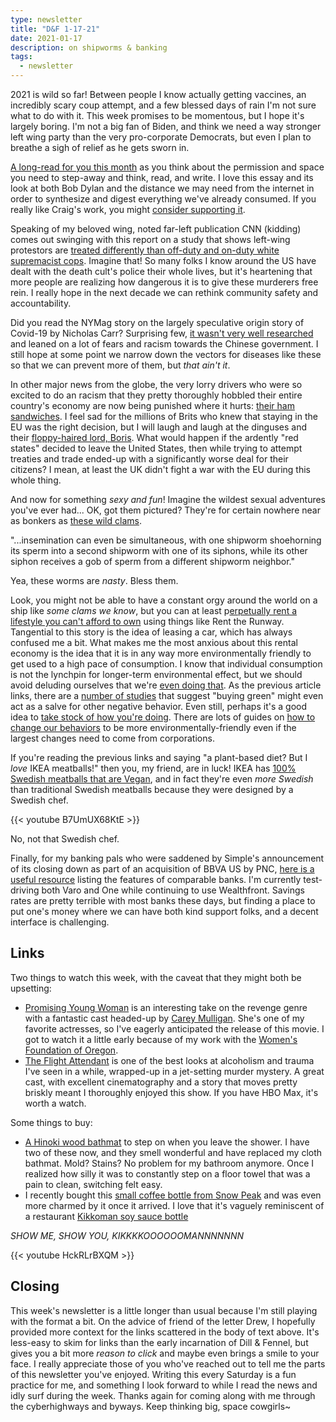 ```yaml
---
type: newsletter
title: "D&F 1-17-21"
date: 2021-01-17
description: on shipworms & banking
tags:
  - newsletter
---
```


2021 is wild so far! Between people I know actually getting vaccines, an incredibly scary coup attempt, and a few blessed days of rain I'm not sure what to do with it. This week promises to be momentous, but I hope it's largely boring. I'm not a big fan of Biden, and think we need a way stronger left wing party than the very pro-corporate Democrats, but even I plan to breathe a sigh of relief as he gets sworn in.

[A long-read for you this month](https://craigmod.com/essays/permission/) as you think about the permission and space you need to step-away and think, read, and write. I love this essay and its look at both Bob Dylan and the distance we may need from the internet in order to synthesize and digest everything we've already consumed. If you really like Craig's work, you might [consider supporting it](https://craigmod.com/membership/).

Speaking of my beloved wing, noted far-left publication CNN (kidding) comes out swinging with this report on a study that shows left-wing protestors are [treated differently than off-duty and on-duty white supremacist cops](https://www.cnn.com/2021/01/15/us/protest-disparity-study-trnd/index.html). Imagine that! So many folks I know around the US have dealt with the death cult's police their whole lives, but it's heartening that more people are realizing how dangerous it is to give these murderers free rein. I really hope in the next decade we can rethink community safety and accountability.

Did you read the NYMag story on the largely speculative origin story of Covid-19 by Nicholas Carr? Surprising few, [it wasn't very well researched](https://deezlinks.substack.com/p/is-it-just-me-or-is-that-lab-leak) and leaned on a lot of fears and racism towards the Chinese government. I still hope at some point we narrow down the vectors for diseases like these so that we can prevent more of them, but _that ain't it_.

In other major news from the globe, the very lorry drivers who were so excited to do an racism that they pretty thoroughly hobbled their entire country's economy are now being punished where it hurts: [their ham sandwiches](https://www.theguardian.com/politics/2021/jan/11/dutch-officials-seize-ham-sandwiches-from-british-drivers). I feel sad for the millions of Brits who knew that staying in the EU was the right decision, but I will laugh and laugh at the dinguses and their [floppy-haired lord, Boris](https://www.marieclaire.co.uk/news/celebrity-news/boris-johnson-s-hair-history-3131). What would happen if the ardently "red states" decided to leave the United States, then while trying to attempt treaties and trade ended-up with a significantly worse deal for their citizens? I mean, at least the UK didn't fight a war with the EU during this whole thing.

And now for something _sexy and fun_! Imagine the wildest sexual adventures you've ever had... OK, got them pictured? They're for certain nowhere near as bonkers as [these wild clams](https://www.nytimes.com/2021/01/11/science/shipworm-sex-pseudocopulation.html).

>
"...insemination can even be simultaneous, with one shipworm shoehorning its sperm into a second shipworm with one of its siphons, while its other siphon receives a gob of sperm from a different shipworm neighbor."

Yea, these worms are _nasty_. Bless them.

Look, you might not be able to have a constant orgy around the world on a ship like _some clams we know_, but you can at least p[erpetually rent a lifestyle you can't afford to own](https://thebaffler.com/latest/luxury-on-the-installment-plan-del-valle) using things like Rent the Runway. Tangential to this story is the idea of leasing a car, which has always confused me a bit. What makes me the most anxious about this rental economy is the idea that it is in any way more environmentally friendly to get used to a high pace of consumption. I know that individual consumption is not the lynchpin for longer-term environmental effect, but we should avoid deluding ourselves that we're [even doing that](https://www.nytimes.com/roomfordebate/2012/07/30/responsible-shoppers-but-bad-citizens/individual-actions-just-dont-add-up-to-environmental-change). As the previous article links, there are a [number of studies](https://papers.ssrn.com/sol3/papers.cfm?abstract_id=1463018) that suggest "buying green" might even act as a salve for other negative behavior. Even still, perhaps it's a good idea to [take stock of how you're doing](https://www.psychologytoday.com/us/blog/presence-mind/201504/the-personal-environmental-sustainability-behavior-quiz). There are lots of guides on [how to change our behaviors](https://serc.berkeley.edu/prioritize-your-environmental-impact-a-guide-youve-never-seen-before/) to be more environmentally-friendly even if the largest changes need to come from corporations.

If you're reading the previous links and saying "a plant-based diet? But I _love_ IKEA meatballs!" then you, my friend, are in luck! IKEA has [100% Swedish meatballs that are Vegan](https://hypebae.com/2021/1/ikea-swedish-meatballs-huvudroll-plant-based-vegan-sustainable-confirm-twitter-response-statement-info), and in fact they're even _more Swedish_ than traditional Swedish meatballs because they were designed by a Swedish chef.

{{< youtube B7UmUX68KtE >}}

No, not that Swedish chef.

Finally, for my banking pals who were saddened by Simple's announcement of its closing down as part of an acquisition of BBVA US by PNC, [here is a useful resource](https://not-so-simple.com/) listing the features of comparable banks. I'm currently test-driving both Varo and One while continuing to use Wealthfront. Savings rates are pretty terrible with most banks these days, but finding a place to put one's money where we can have both kind support folks, and a decent interface is challenging.

## Links

Two things to watch this week, with the caveat that they might both be upsetting:
- [Promising Young Woman](https://letterboxd.com/film/promising-young-woman/) is an interesting take on the revenge genre with a fantastic cast headed-up by [Carey Mulligan](https://letterboxd.com/actor/carey-mulligan/). She's one of my favorite actresses, so I've eagerly anticipated the release of this movie. I got to watch it a little early because of my work with the [Women's Foundation of Oregon](https://womensfoundationoforegon.org). 
- [The Flight Attendant](https://www.hbomax.com/series/urn:hbo:series:GX5MHsQzwwIuLwgEAAACp) is one of the best looks at alcoholism and trauma I've seen in a while, wrapped-up in a jet-setting murder mystery. A great cast, with excellent cinematography and a story that moves pretty briskly meant I thoroughly enjoyed this show. If you have HBO Max, it's worth a watch.

Some things to buy:
- [A Hinoki wood bathmat](https://jinenstore.com/products/tosaryu-hinoki-bathmat?sscid=11k5_7a6g0) to step on when you leave the shower. I have two of these now, and they smell wonderful and have replaced my cloth bathmat. Mold? Stains? No problem for my bathroom anymore. Once I realized how silly it was to constantly step on a floor towel that was a pain to clean, switching felt easy.
- I recently bought this [small coffee bottle from Snow Peak](https://snowpeak.com/collections/drinkware/products/tsuzumi-bottle) and was even more charmed by it once it arrived. I love that it's vaguely reminiscent of a restaurant [Kikkoman soy sauce bottle](https://www.kikkoman.com/en/shokuiku/soysaucemuseum/index_en.html)

_SHOW ME, SHOW YOU, KIKKKKOOOOOOMANNNNNNN_

{{< youtube HckRLrBXQM >}}

## Closing

This week's newsletter is a little longer than usual because I'm still playing with the format a bit. On the advice of friend of the letter Drew, I hopefully provided more context for the links scattered in the body of text above. It's less-easy to skim for links than the early incarnation of Dill & Fennel, but gives you a bit more _reason to click_ and maybe even brings a smile to your face. I really appreciate those of you who've reached out to tell me the parts of this newsletter you've enjoyed. Writing this every Saturday is a fun practice for me, and something I look forward to while I read the news and idly surf during the week. Thanks again for coming along with me through the cyberhighways and byways. Keep thinking big, space cowgirls~
